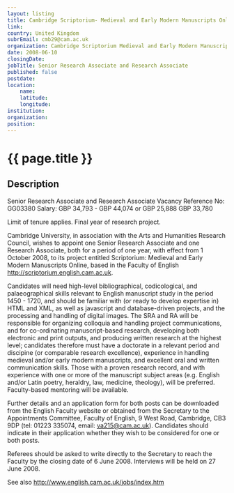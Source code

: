 ```yaml
---
layout: listing
title: Cambridge Scriptorium- Medieval and Early Modern Manuscripts Online - Senior Research Associate and Research Associate
link:
country: United Kingdom
subrEmail: cmb29@cam.ac.uk
organization: Cambridge Scriptorium Medieval and Early Modern Manuscripts Online 
date: 2008-06-10
closingDate: 
jobTitle: Senior Research Associate and Research Associate
published: false
postdate:
location:
	name: 
	latitude: 
	longitude: 
institution: 
organization: 
position: 
--- 
```



# {{ page.title }}

## Description


<p>Senior Research Associate and Research Associate
Vacancy Reference No: GG03380 Salary: GBP 34,793 - GBP 44,074
or GBP 25,888 GBP 33,780
</p>
<p>

Limit of tenure applies. Final year of research project.
</p>
<p>

Cambridge University, in association with the
Arts and Humanities Research Council, wishes to
appoint one Senior Research Associate and one
Research Associate, both for a period of one
year, with effect from 1 October 2008, to its
project entitled Scriptorium: Medieval and Early
Modern Manuscripts Online, based in the Faculty
of English <http://scriptorium.english.cam.ac.uk>.
</p>
<p>

Candidates will need high-level bibliographical,
codicological, and palaeographical skills
relevant to English manuscript study in the
period 1450 - 1720, and should be familiar with
(or ready to develop expertise in) HTML and XML,
as well as javascript and database-driven
projects, and the processing and handling of
digital images. The SRA and RA will be
responsible for organizing colloquia and handling
project communications, and for co-ordinating
manuscript-based research, developing both
electronic and print outputs, and producing
written research at the highest level; candidates
therefore must have a doctorate in a relevant
period and discipine (or comparable research
excellence), experience in handling medieval
and/or early modern manuscripts, and excellent
oral and written communication skills. Those with
a proven research record, and with experience
with one or more of the manuscript subject areas
(e.g. English and/or Latin poetry, heraldry, law,
medicine, theology), will be preferred.
Faculty-based mentoring will be available.
</p>
<p>

Further details and an application form for both
posts can be downloaded from the English Faculty
website or obtained from the Secretary to the
Appointments Committee, Faculty of English, 9
West Road, Cambridge, CB3 9DP (tel: 01223 335074,
email: va215@cam.ac.uk). Candidates should
indicate in their application whether they wish
to be considered for one or both posts.
</p>
<p>

Referees should be asked to write directly to the
Secretary to reach the Faculty by the closing
date of 6 June 2008. Interviews will be held on 27 June 2008.
</p>
<p>

See also <http://www.english.cam.ac.uk/jobs/index.htm>
</p>

